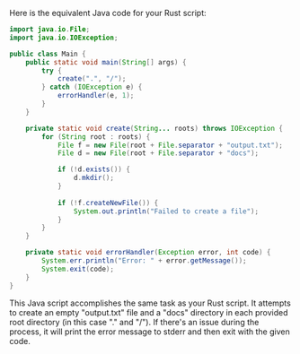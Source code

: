 Here is the equivalent Java code for your Rust script:

```java
import java.io.File;
import java.io.IOException;

public class Main {
    public static void main(String[] args) {
        try {
            create(".", "/");
        } catch (IOException e) {
            errorHandler(e, 1);
        }
    }

    private static void create(String... roots) throws IOException {
        for (String root : roots) {
            File f = new File(root + File.separator + "output.txt");
            File d = new File(root + File.separator + "docs");

            if (!d.exists()) {
                d.mkdir();
            }
            
            if (!f.createNewFile()) {
                System.out.println("Failed to create a file");
            }
        }
    }

    private static void errorHandler(Exception error, int code) {
        System.err.println("Error: " + error.getMessage());
        System.exit(code);
    }
}
```
This Java script accomplishes the same task as your Rust script. It attempts to create an empty "output.txt" file and a "docs" directory in each provided root directory (in this case "." and "/"). If there's an issue during the process, it will print the error message to stderr and then exit with the given code.
